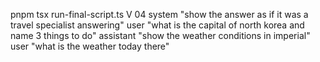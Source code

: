 pnpm tsx run-final-script.ts V 04 system "show the answer as if it was a travel specialist answering" user "what is the capital of north korea and name 3 things to do" assistant "show the weather conditions in imperial" user "what is the weather today there"
